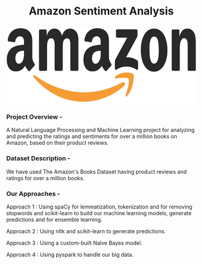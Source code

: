 # <p align = 'center'> Amazon Sentiment Analysis </p>
  <p align = 'center'> <img width="600" img height="200" src = logo.png </p>

### Project Overview - 
A Natural Language Processing and Machine Learning project for analyzing and predicting the ratings and sentiments for over a million books on Amazon, based on their product reviews. 

### Dataset Description - 
We have used The Amazon's Books Dataset having product reviews and ratings for over a million books. 

### Our Approaches -  

Approach 1 : Using spaCy for lemmatization, tokenization and for removing stopwords and scikit-learn to build our machine learning models, generate predictions and for ensemble learning.

Approach 2 : Using nltk and scikit-learn to generate predictions.

Approach 3 : Using a custom-built Naïve Bayes model.

Approach 4 : Using pyspark to handle our big data.



